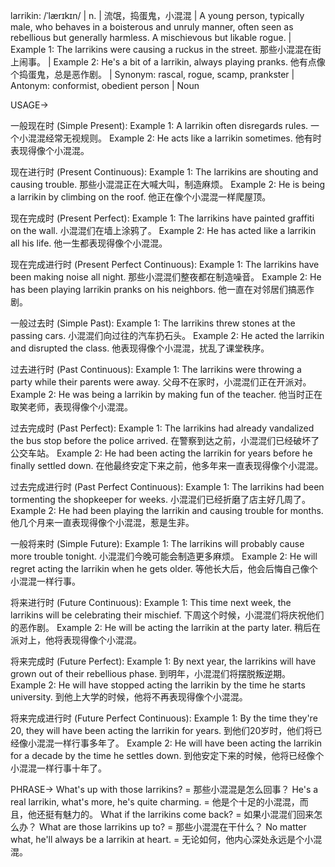 larrikin: /ˈlærɪkɪn/ | n. | 流氓，捣蛋鬼，小混混 | A young person, typically male, who behaves in a boisterous and unruly manner, often seen as rebellious but generally harmless.  A mischievous but likable rogue. | Example 1: The larrikins were causing a ruckus in the street.  那些小混混在街上闹事。 | Example 2: He's a bit of a larrikin, always playing pranks. 他有点像个捣蛋鬼，总是恶作剧。 | Synonym: rascal, rogue, scamp, prankster | Antonym: conformist, obedient person | Noun

USAGE->

一般现在时 (Simple Present):
Example 1:  A larrikin often disregards rules. 一个小混混经常无视规则。
Example 2: He acts like a larrikin sometimes. 他有时表现得像个小混混。


现在进行时 (Present Continuous):
Example 1: The larrikins are shouting and causing trouble. 那些小混混正在大喊大叫，制造麻烦。
Example 2:  He is being a larrikin by climbing on the roof. 他正在像个小混混一样爬屋顶。


现在完成时 (Present Perfect):
Example 1: The larrikins have painted graffiti on the wall. 小混混们在墙上涂鸦了。
Example 2: He has acted like a larrikin all his life. 他一生都表现得像个小混混。


现在完成进行时 (Present Perfect Continuous):
Example 1: The larrikins have been making noise all night. 那些小混混们整夜都在制造噪音。
Example 2: He has been playing larrikin pranks on his neighbors. 他一直在对邻居们搞恶作剧。


一般过去时 (Simple Past):
Example 1: The larrikins threw stones at the passing cars. 小混混们向过往的汽车扔石头。
Example 2: He acted the larrikin and disrupted the class. 他表现得像个小混混，扰乱了课堂秩序。


过去进行时 (Past Continuous):
Example 1: The larrikins were throwing a party while their parents were away. 父母不在家时，小混混们正在开派对。
Example 2: He was being a larrikin by making fun of the teacher. 他当时正在取笑老师，表现得像个小混混。


过去完成时 (Past Perfect):
Example 1: The larrikins had already vandalized the bus stop before the police arrived. 在警察到达之前，小混混们已经破坏了公交车站。
Example 2:  He had been acting the larrikin for years before he finally settled down. 在他最终安定下来之前，他多年来一直表现得像个小混混。


过去完成进行时 (Past Perfect Continuous):
Example 1: The larrikins had been tormenting the shopkeeper for weeks. 小混混们已经折磨了店主好几周了。
Example 2: He had been playing the larrikin and causing trouble for months. 他几个月来一直表现得像个小混混，惹是生非。


一般将来时 (Simple Future):
Example 1: The larrikins will probably cause more trouble tonight. 小混混们今晚可能会制造更多麻烦。
Example 2:  He will regret acting the larrikin when he gets older. 等他长大后，他会后悔自己像个小混混一样行事。


将来进行时 (Future Continuous):
Example 1:  This time next week, the larrikins will be celebrating their mischief. 下周这个时候，小混混们将庆祝他们的恶作剧。
Example 2: He will be acting the larrikin at the party later. 稍后在派对上，他将表现得像个小混混。


将来完成时 (Future Perfect):
Example 1: By next year, the larrikins will have grown out of their rebellious phase. 到明年，小混混们将摆脱叛逆期。
Example 2:  He will have stopped acting the larrikin by the time he starts university. 到他上大学的时候，他将不再表现得像个小混混。


将来完成进行时 (Future Perfect Continuous):
Example 1: By the time they're 20, they will have been acting the larrikin for years. 到他们20岁时，他们将已经像小混混一样行事多年了。
Example 2:  He will have been acting the larrikin for a decade by the time he settles down. 到他安定下来的时候，他将已经像个小混混一样行事十年了。

PHRASE->
What's up with those larrikins? = 那些小混混是怎么回事？
He's a real larrikin, what's more, he's quite charming. = 他是个十足的小混混，而且，他还挺有魅力的。
What if the larrikins come back? = 如果小混混们回来怎么办？
What are those larrikins up to? = 那些小混混在干什么？
No matter what, he'll always be a larrikin at heart. = 无论如何，他内心深处永远是个小混混。
